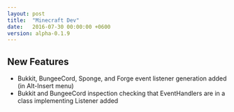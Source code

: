 ```yaml
---
layout: post
title:  "Minecraft Dev"
date:   2016-07-30 00:00:00 +0600
version: alpha-0.1.9
---
```


## New Features

* Bukkit, BungeeCord, Sponge, and Forge event listener generation added (in Alt-Insert menu)
* Bukkit and BungeeCord inspection checking that EventHandlers are in a class implementing Listener added
